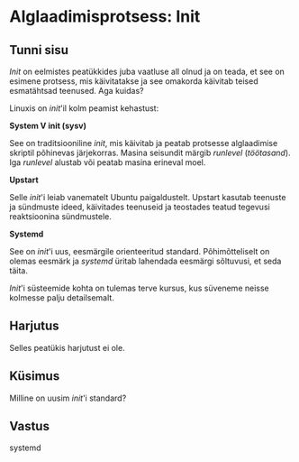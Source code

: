 ﻿# Alglaadimisprotsess: Init

## Tunni sisu

*Init* on eelmistes peatükkides juba vaatluse all olnud ja on teada, et see on esimene protsess, mis käivitatakse ja see omakorda käivitab teised esmatähtsad teenused. Aga kuidas?

Linuxis on *init*'il kolm peamist kehastust:

<b>System V init (sysv)</b>

See on traditsiooniline *init*, mis käivitab ja peatab protsesse alglaadimise skriptil põhinevas järjekorras.  Masina seisundit märgib *runlevel* (*töötasand*). Iga *runlevel* alustab või peatab masina erineval moel.

<b>Upstart</b>

Selle *init*'i leiab vanematelt Ubuntu paigaldustelt. Upstart kasutab teenuste ja sündmuste ideed, käivitades teenuseid ja teostades teatud tegevusi reaktsioonina sündmustele.

<b>Systemd</b>

See on *init*'i uus, eesmärgile orienteeritud standard. Põhimõtteliselt on olemas eesmärk ja *systemd* üritab lahendada eesmärgi sõltuvusi, et seda täita.

*Init*'i süsteemide kohta on tulemas terve kursus, kus süveneme neisse kolmesse palju detailsemalt.

## Harjutus

Selles peatükis harjutust ei ole.

## Küsimus

Milline on uusim *init*'i standard?

## Vastus

systemd

